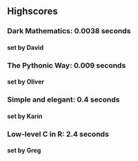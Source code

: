 ## Highscores ##

### Dark Mathematics: **0.0038 seconds** ###
#### set by David ####

### The Pythonic Way: **0.009 seconds** ###
#### set by Oliver ####

### Simple and elegant: **0.4 seconds** ###
#### set by Karin ####

### Low-level C in R: **2.4 seconds** ###
#### set by Greg ####
